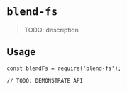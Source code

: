 # `blend-fs`

> TODO: description

## Usage

```
const blendFs = require('blend-fs');

// TODO: DEMONSTRATE API
```
